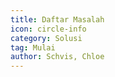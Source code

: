 ```yaml
---
title: Daftar Masalah
icon: circle-info
category: Solusi
tag: Mulai
author: Schvis, Chloe
---
```


<AutoCatalog />
